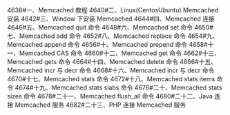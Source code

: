 4638#一、Memcached 教程
4640#二、Linux(CentosUbuntu) Memcached 安装
4642#三、Window 下安装 Memcached
4644#四、Memcached 连接
4646#五、Memcached quit 命令
4648#六、Memcached set 命令
4650#七、Memcached add 命令
4652#八、Memcached replace 命令
4654#九、Memcached append 命令
4656#十、Memcached prepend 命令
4658#十一、Memcached CAS 命令
4660#十二、Memcached get 命令
4662#十三、Memcached gets 命令
4664#十四、Memcached delete 命令
4666#十五、Memcached incr 与 decr 命令
4668#十六、Memcached incr 与 decr 命令
4670#十七、Memcached stats 命令
4672#十八、Memcached stats items 命令
4674#十九、Memcached stats slabs 命令
4676#二十、Memcached stats sizes 命令
4678#二十一、Memcached flush_all 命令
4680#二十二、Java 连接 Memcached 服务
4682#二十三、PHP 连接 Memcached 服务
